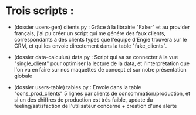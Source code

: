 # Trois scripts : 
- (dossier users-gen) clients.py : Grâce à la librairie "Faker" et au provider français, j'ai pu créer un script qui me génére des faux clients, correspondants
à des clients types que l'équipe d'Engie trouvera sur le CRM, et qui les envoie directement dans la table "fake_clients".

- (dossier data-calculus) data.py : Script qui va se connecter à la vue "single_client" pour optimiser la lecture de la data, et l'interprétation que l'on va en faire sur nos maquettes de concept et sur notre présentation globale

- (dossier users-table) tables.py : Envoie dans la table "cons_prod_clients" 5 lignes par clients de consommation/production, et si un des chiffres de production est très faible, update du feeling/satisfaction de l'utilisateur concerné + création d'une alerte

